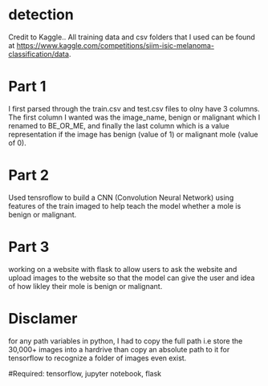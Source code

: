 
# detection
Credit to Kaggle.. All training data and csv folders that I used can be found at https://www.kaggle.com/competitions/siim-isic-melanoma-classification/data.
# Part 1
 I first parsed through the train.csv and test.csv files to olny have 3 columns. The first column I wanted was the image_name, benign or malignant which I renamed to BE_OR_ME, and finally the last column which is a value representation if the image has benign (value of 1) or malignant mole (value of 0).
# Part 2
Used tensroflow to build a CNN (Convolution Neural Network) using features of the train imaged to help teach the model whether a mole is benign or malignant. 

# Part 3
working on a website with flask to allow users to ask the website and upload images to the website so that the model can give the user and idea of how likley their mole is benign or malignant.

# Disclamer
for any path variables in python, I had to copy the full path i.e store the 30,000+ images into a hardrive than copy an absolute path to it for tensorflow to recognize a folder of images even exist. 

#Required: tensorflow, jupyter notebook, flask 


